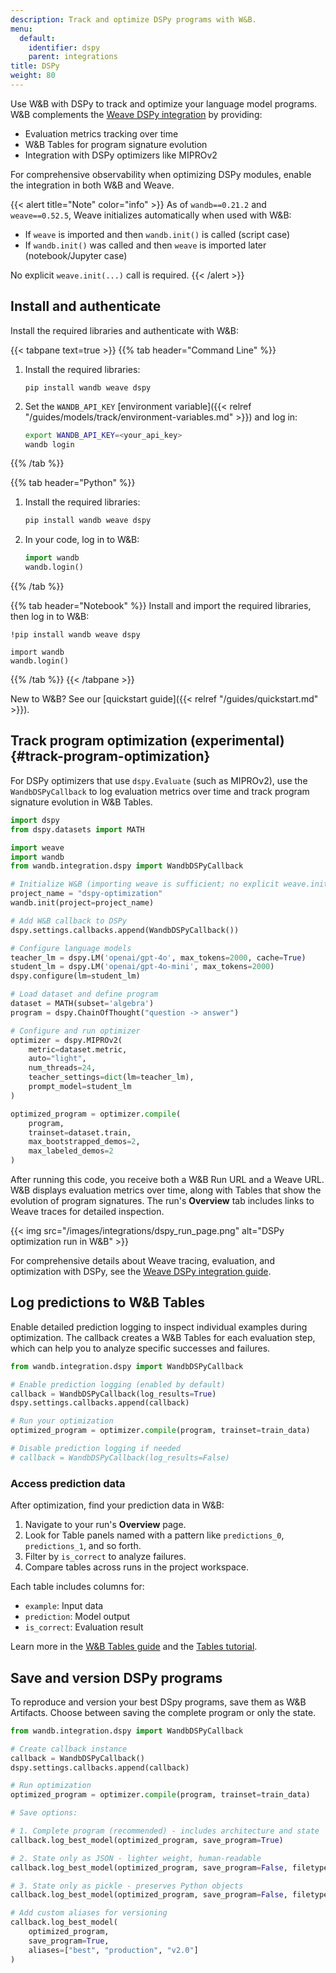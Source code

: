 ```yaml
---
description: Track and optimize DSPy programs with W&B.
menu:
  default:
    identifier: dspy
    parent: integrations
title: DSPy
weight: 80
---
```



Use W&B with DSPy to track and optimize your language model programs. W&B complements the [Weave DSPy integration](https://weave-docs.wandb.ai/guides/integrations/dspy) by providing:

- Evaluation metrics tracking over time
- W&B Tables for program signature evolution
- Integration with DSPy optimizers like MIPROv2

For comprehensive observability when optimizing DSPy modules, enable the integration in both W&B and Weave.

{{< alert title="Note" color="info" >}}
As of `wandb==0.21.2` and `weave==0.52.5`, Weave initializes automatically when used with W&B:

- If `weave` is imported and then `wandb.init()` is called (script case)
- If `wandb.init()` was called and then `weave` is imported later (notebook/Jupyter case)

No explicit `weave.init(...)` call is required.
{{< /alert >}}

## Install and authenticate

Install the required libraries and authenticate with W&B:

{{< tabpane text=true >}}
{{% tab header="Command Line" %}}

1. Install the required libraries:

    ```shell
    pip install wandb weave dspy
    ```

1. Set the `WANDB_API_KEY` [environment variable]({{< relref "/guides/models/track/environment-variables.md" >}}) and log in:

    ```bash
    export WANDB_API_KEY=<your_api_key>
    wandb login
    ```

{{% /tab %}}

{{% tab header="Python" %}}
1. Install the required libraries:

    ```bash
    pip install wandb weave dspy
    ```
1. In your code, log in to W&B:

    ```python
    import wandb
    wandb.login()
    ```
{{% /tab %}}

{{% tab header="Notebook" %}}
Install and import the required libraries, then log in to W&B:
```notebook
!pip install wandb weave dspy

import wandb
wandb.login()
```
{{% /tab %}}
{{< /tabpane >}}

New to W&B? See our [quickstart guide]({{< relref "/guides/quickstart.md" >}}).


## Track program optimization (experimental) {#track-program-optimization}


For DSPy optimizers that use `dspy.Evaluate` (such as MIPROv2), use the `WandbDSPyCallback` to log evaluation metrics over time and track program signature evolution in W&B Tables.

```python
import dspy
from dspy.datasets import MATH

import weave
import wandb
from wandb.integration.dspy import WandbDSPyCallback

# Initialize W&B (importing weave is sufficient; no explicit weave.init needed)
project_name = "dspy-optimization"
wandb.init(project=project_name)

# Add W&B callback to DSPy
dspy.settings.callbacks.append(WandbDSPyCallback())

# Configure language models
teacher_lm = dspy.LM('openai/gpt-4o', max_tokens=2000, cache=True)
student_lm = dspy.LM('openai/gpt-4o-mini', max_tokens=2000)
dspy.configure(lm=student_lm)

# Load dataset and define program
dataset = MATH(subset='algebra')
program = dspy.ChainOfThought("question -> answer")

# Configure and run optimizer
optimizer = dspy.MIPROv2(
    metric=dataset.metric,
    auto="light",
    num_threads=24,
    teacher_settings=dict(lm=teacher_lm),
    prompt_model=student_lm
)

optimized_program = optimizer.compile(
    program,
    trainset=dataset.train,
    max_bootstrapped_demos=2,
    max_labeled_demos=2
)
```

After running this code, you receive both a W&B Run URL and a Weave URL. W&B displays evaluation metrics over time, along with Tables that show the evolution of program signatures. The run's **Overview** tab includes links to Weave traces for detailed inspection.

{{< img src="/images/integrations/dspy_run_page.png" alt="DSPy optimization run in W&B" >}}

For comprehensive details about Weave tracing, evaluation, and optimization with DSPy, see the [Weave DSPy integration guide](https://weave-docs.wandb.ai/guides/integrations/dspy).

## Log predictions to W&B Tables

Enable detailed prediction logging to inspect individual examples during optimization. The callback creates a W&B Tables for each evaluation step, which can help you to analyze specific successes and failures.

```python
from wandb.integration.dspy import WandbDSPyCallback

# Enable prediction logging (enabled by default)
callback = WandbDSPyCallback(log_results=True)
dspy.settings.callbacks.append(callback)

# Run your optimization
optimized_program = optimizer.compile(program, trainset=train_data)

# Disable prediction logging if needed
# callback = WandbDSPyCallback(log_results=False)
```

### Access prediction data

After optimization, find your prediction data in W&B:

1. Navigate to your run's **Overview** page.
2. Look for Table panels named with a pattern like `predictions_0`, `predictions_1`, and so forth.
3. Filter by `is_correct` to analyze failures.
4. Compare tables across runs in the project workspace.

Each table includes columns for:
- `example`: Input data
- `prediction`: Model output
- `is_correct`: Evaluation result

Learn more in the [W&B Tables guide](../models/tables/visualize-tables.md) and the [Tables tutorial](../../tutorials/tables.md).

## Save and version DSPy programs

To reproduce and version your best DSpy programs, save them as W&B Artifacts. Choose between saving the complete program or only the state.

```python
from wandb.integration.dspy import WandbDSPyCallback

# Create callback instance
callback = WandbDSPyCallback()
dspy.settings.callbacks.append(callback)

# Run optimization
optimized_program = optimizer.compile(program, trainset=train_data)

# Save options:

# 1. Complete program (recommended) - includes architecture and state
callback.log_best_model(optimized_program, save_program=True)

# 2. State only as JSON - lighter weight, human-readable
callback.log_best_model(optimized_program, save_program=False, filetype="json")

# 3. State only as pickle - preserves Python objects
callback.log_best_model(optimized_program, save_program=False, filetype="pkl")

# Add custom aliases for versioning
callback.log_best_model(
    optimized_program,
    save_program=True,
    aliases=["best", "production", "v2.0"]
)
```
